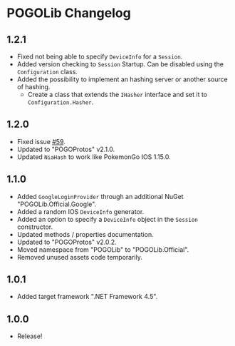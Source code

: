 # POGOLib Changelog

## 1.2.1
- Fixed not being able to specify `DeviceInfo` for a `Session`.
- Added version checking to `Session` Startup. Can be disabled using the `Configuration` class.
- Added the possibility to implement an hashing server or another source of hashing.
    - Create a class that extends the `IHasher` interface and set it to `Configuration.Hasher`. 

## 1.2.0
- Fixed issue [#59](https://github.com/AeonLucid/POGOLib/issues/59).
- Updated to "POGOProtos" v2.1.0.
- Updated `NiaHash` to work like PokemonGo IOS 1.15.0.

## 1.1.0
- Added `GoogleLoginProvider` through an additional NuGet "POGOLib.Official.Google".
- Added a random IOS `DeviceInfo` generator.
- Added an option to specify a `DeviceInfo` object in the `Session` constructor.
- Updated methods / properties documentation.
- Updated to "POGOProtos" v2.0.2.
- Moved namespace from "POGOLib" to "POGOLib.Official".
- Removed unused assets code temporarily.

## 1.0.1
- Added target framework ".NET Framework 4.5".

## 1.0.0
- Release!